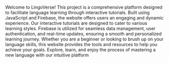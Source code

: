Welcome to LingoVerse! This project is a comprehensive platform designed to facilitate language learning through interactive tutorials.
Built using JavaScript and Firebase, the website offers users an engaging and dynamic experience. Our interactive tutorials are designed to cater to various learning styles.
Firebase is utilized for seamless data management, user authentication, and real-time updates, ensuring a smooth and personalized learning journey.
Whether you are a beginner or looking to brush up on your language skills, this website provides the tools and resources to help you achieve your goals.
Explore, learn, and enjoy the process of mastering a new language with our intuitive platform
